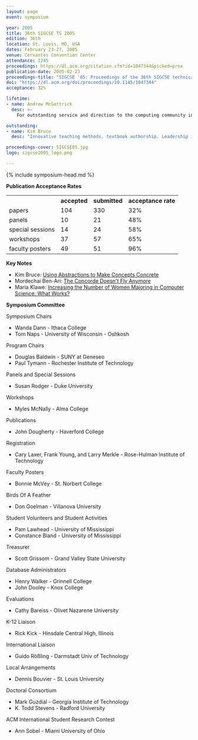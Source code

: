 ```yaml
---
layout: page
event: symposium

year: 2005
title: 36th SIGCSE TS 2005
edition: 36th
location: St. Louis, MO, USA
dates: February 23-27, 2005
venue: Cervantes Convention Center
attendance: 1245
proceedings: https://dl.acm.org/citation.cfm?id=1047344&picked=prox
publication-date: 2005-02-23
proceedings-title: "SIGCSE '05: Proceedings of the 36th SIGCSE technical symposium on Computer science education"
doi: "https://dl.acm.org/doi/proceedings/10.1145/1047344"
acceptance: 32%

lifetime:
- name: Andrew McGettrick
  desc: >-
    For outstanding service and direction to the computing community in the UK and abroad. Member ACM Education Board, membership and significant influence on CC2001 final report, author of Report on Benchmark Levels for Computing, November 2000 Report on Benchmark Levels for Computing.

outstanding:
- name: Kim Bruce
  desc: "Innovative teaching methods, textbook authorship. Leadership in Liberal Arts Computer Science Consortium and its curricular recommendations to Curriculum 91 and Curriculum 2001."

proceedings-cover: SIGCSE05.jpg
logo: sigcse2005_logo.png

---
```


{% include symposium-head.md %}

<!-- <img src="images/covers/SIGCSE05.jpg">
<img src="images/logos/sigcse2005_logo.png"> -->


**Publication Acceptance Rates**

 <table class="table table-hover table-sm"><tbody><tr><th> </th>
<th>accepted</th>
<th>submitted</th>
<th>acceptance rate</th>
</tr><tr><td>papers</td>
<td>104</td>
<td>330</td>
<td>32%</td>
</tr><tr><td>panels</td>
<td>10</td>
<td>21</td>
<td>48%</td>
</tr><tr><td>special sessions</td>
<td>14</td>
<td>24</td>
<td>58%</td>
</tr><tr><td>workshops</td>
<td>37</td>
<td>57</td>
<td>65%</td>
</tr><tr><td>faculty posters</td>
<td>49</td>
<td>51</td>
<td>96%</td>
</tr></tbody></table>


**Key Notes**

-   Kim Bruce: [Using Abstractions to Make Concepts
    Concrete](http://dl.acm.org/citation.cfm?id=1047347&CFID=442642152&CFTOKEN=40656014)
-   Mordechai Ben-Ari: [The Concorde Doesn\'t Fly
    Anymore](http://dl.acm.org/citation.cfm?id=1047354&CFID=442642152&CFTOKEN=40656014)
-   Maria Klawe: [Increasing the Number of Women Majoring in Computer
    Science: What
    Works?](http://dl.acm.org/citation.cfm?id=1047346&CFID=442642152&CFTOKEN=40656014)

**Symposium Committee**

Symposium Chairs

-   Wanda Dann - Ithaca College
-   Tom Naps - University of Wisconsin - Oshkosh

Program Chairs

-   Douglas Baldwin - SUNY at Geneseo
-   Paul Tymann - Rochester Institute of Technology

Panels and Special Sessions

-   Susan Rodger - Duke University

Workshops

-   Myles McNally - Alma College

Publications

-   John Dougherty - Haverford College

Registration

-   Cary Laxer, Frank Young, and Larry Merkle - Rose-Hulman Institute of
    Technology

Faculty Posters

-   Bonnie McVey - St. Norbert College

Birds Of A Feather

-   Don Goelman - Villanova University

Student Volunteers and Student Activities

-   Pam Lawhead - University of Mississippi
-   Constance Bland - University of Mississippi

Treasurer

-   Scott Grissom - Grand Valley State University

Database Administrators

-   Henry Walker - Grinnell College
-   John Dooley - Knox College

Evaluations

-   Cathy Bareiss - Olivet Nazarene University

K-12 Liaison

-   Rick Kick - Hinsdale Central High, Illinois

International Liaison

-   Guido Rößling - Darmstadt Univ of Technology

Local Arrangements

-   Dennis Bouvier - St. Louis University

Doctoral Consortium

-   Mark Guzdial - Georgia Institute of Technology
-   K. Todd Stevens - Radford University

ACM International Student Research Contest

-   Ann Sobel - Miami University of Ohio
